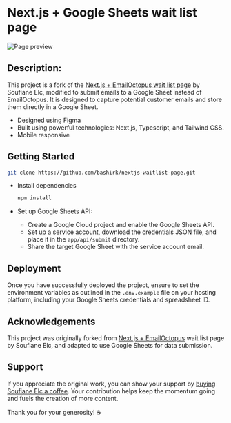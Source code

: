 # Next.js + Google Sheets wait list page

![Page preview](./preview.png)

## Description:

This project is a fork of the [Next.js + EmailOctopus wait list page](https://github.com/soufianeelc/nextjs-waitlist-page) by Soufiane Elc, modified to submit emails to a Google Sheet instead of EmailOctopus. It is designed to capture potential customer emails and store them directly in a Google Sheet.

- Designed using Figma
- Built using powerful technologies: Next.js, Typescript, and Tailwind CSS.
- Mobile responsive

## Getting Started

  ```bash
  git clone https://github.com/bashirk/nextjs-waitlist-page.git
  ```

- Install dependencies
  ```bash
  npm install
  ```
- Set up Google Sheets API:

  - Create a Google Cloud project and enable the Google Sheets API.
  - Set up a service account, download the credentials JSON file, and place it in the `app/api/submit` directory.
  - Share the target Google Sheet with the service account email.

## Deployment

Once you have successfully deployed the project, ensure to set the environment variables as outlined in the `.env.example` file on your hosting platform, including your Google Sheets credentials and spreadsheet ID.

## Acknowledgements
This project was originally forked from [Next.js + EmailOctopus](https://github.com/soufianeelc/nextjs-waitlist-page) wait list page by Soufiane Elc, and adapted to use Google Sheets for data submission.

## Support
If you appreciate the original work, you can show your support by [buying Soufiane Elc a coffee](https://www.buymeacoffee.com/soufianeelc). Your contribution helps keep the momentum going and fuels the creation of more content.

Thank you for your generosity! ☕
